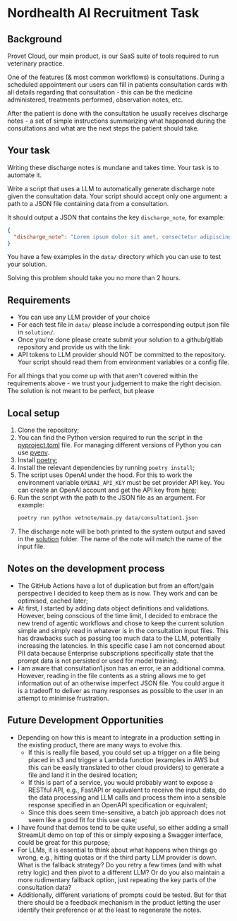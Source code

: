 # Nordhealth AI Recruitment Task

## Background

Provet Cloud, our main product, is our SaaS suite of tools required to run veterinary practice.

One of the features (& most common workflows) is consultations. During a scheduled appointment our users can fill in
patients consultation cards with all details regarding that consultation - this can be the medicine administered,
treatments performed, observation notes, etc.

After the patient is done with the consultation he usually receives discharge notes - a set of simple instructions
summarizing what happened during the consultations and what are the next steps the patient should take.

## Your task

Writing these discharge notes is mundane and takes time. Your task is to automate it.

Write a script that uses a LLM to automatically generate discharge note given the consultation data. Your script should
accept only one argument: a path to a JSON file containing data from a consultation.

It should output a JSON that contains the key `discharge_note`, for example:

```json
{
  "discharge_note": "Lorem ipsum dolor sit amet, consectetur adipiscing elit, sed do eiusmod tempor incididunt ..."
}
```

You have a few examples in the `data/` directory which you can use to test your solution.

Solving this problem should take you no more than 2 hours.

## Requirements

* You can use any LLM provider of your choice
* For each test file in `data/` please include a corresponding output json file in `solution/`.
* Once you're done please create submit your solution to a github/gitlab repository and provide us with the link.
* API tokens to LLM provider should NOT be committed to the repository.
  Your script should read them from environment variables or a config file.

For all things that you come up with that aren't covered within the requirements above - we trust your judgement to
make the right decision. The solution is not meant to be perfect, but please

## Local setup

1. Clone the repository;
2. You can find the Python version required to run the script in the [pyproject.toml](./pyproject.toml) file. For
   managing different versions of Python you can use [pyenv](https://github.com/pyenv/pyenv).
2. Install [poetry](https://python-poetry.org/docs/);
3. Install the relevant dependencies by running `poetry install`;
3. The script uses OpenAI under the hood. For this to work the environment variable `OPENAI_API_KEY` must be set
   provider API key. You can create an OpenAI account and get the API key
   from [here](https://platform.openai.com/settings/organization/api-keys);
4. Run the script with the path to the JSON file as an argument. For example:
   ```bash
   poetry run python vetnote/main.py data/consultation1.json
   ```
5. The discharge note will be both printed to the system output and saved in the [solution](./solution) folder. The name
   of the note will match the name of the input file.

## Notes on the development process

- The GitHub Actions have a lot of duplication but from an effort/gain perspective I decided to keep them as is now.
  They work and can be optimised, cached later;
- At first, I started by adding data object definitions and validations. However, being conscious of the time limit, I
  decided to embrace the new trend of agentic workflows and chose to keep the current solution simple and simply read in
  whatever is in the consultation input files. This has
  drawbacks such as passing too much data to the LLM, potentially increasing the latencies. In this specific case I am
  not concerned about PII data because Enterprise subscriptions specifically state that the prompt data is not persisted
  or used for model training.
- I am aware that consultation1.json has an error, ie an additional comma. However, reading in the file contents as a
  string allows me to get information out of an otherwise imperfect JSON file. You could argue it is a tradeoff to
  deliver as many responses as possible to the user in an attempt to minimise frustration.

## Future Development Opportunities

- Depending on how this is meant to integrate in a production setting in the existing product, there are many ways to
  evolve this.
    - If this is really file based, you could set up a trigger on a file being placed in s3 and trigger a Lambda
      function (examples in AWS but this can be easily translated to other cloud providers) to generate a file and land
      it in the desired location;
    - If this is part of a service, you would probably want to expose a RESTful API, e.g., FastAPI or equivalent to
      receive the input data, do the data processing and LLM calls and process them into a sensible response specified
      in an OpenAPI specification or equivalent;
    - Since this does seem time-sensitive, a batch job approach does not seem like a good fit for this use case;
- I have found that demos tend to be quite useful, so either adding a small StreamLit demo on top of this or simply
  exposing a Swagger interface, could be great for this purpose;
- For LLMs, it is essential to think about what happens when things go wrong, e.g., hitting quotas or if the third party
  LLM provider is down. What is the fallback strategy? Do you retry a few times (and with what retry logic) and then
  pivot to a different LLM? Or do you also maintain a more rudimentary fallback option, just repeating the key parts of
  the consultation data?
- Additionally, different variations of prompts could be tested. But for that there should be a feedback mechanism in
  the product letting the user identify their preference or at the least to regenerate the notes.